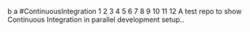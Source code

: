 b
a
#ContinuousIntegration
1
2
3
4
5
6
7
8
9
10
11
12
A test repo to show Continuous Integration in parallel development setup..
